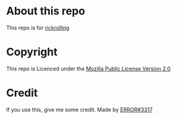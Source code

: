 # About this repo
This repo is for [rickrolling](https://www.youtube.com/watch?v=dQw4w9WgXcQ "sus :)")
# Copyright
This repo is Licenced under the [Mozilla Public License Version 2.0](https://www.mozilla.org/en-US/MPL/2.0 "MPL_2.0")
# Credit
If you use this, give me some credit. Made by [ERROR#3317](https://github.com/AFK-debug-9)
